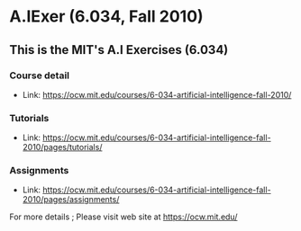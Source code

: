 # A.IExer (6.034, Fall 2010)
## This is the MIT's A.I Exercises (6.034)



### Course detail
+ Link: https://ocw.mit.edu/courses/6-034-artificial-intelligence-fall-2010/

### Tutorials
+ Link: https://ocw.mit.edu/courses/6-034-artificial-intelligence-fall-2010/pages/tutorials/

### Assignments
+ Link: https://ocw.mit.edu/courses/6-034-artificial-intelligence-fall-2010/pages/assignments/


For more details ; Please visit web site at https://ocw.mit.edu/
